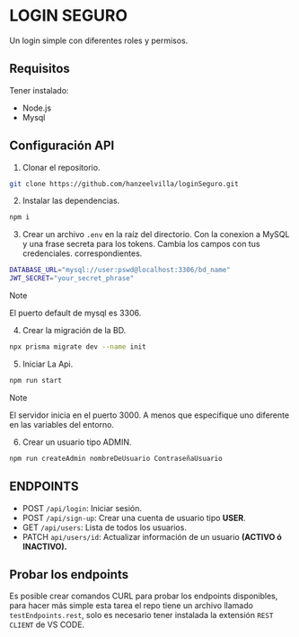 # LOGIN SEGURO
Un login simple con diferentes roles y permisos.

## Requisitos
Tener instalado:
- Node.js
- Mysql

## Configuración API

1. Clonar el repositorio.
```bash
git clone https://github.com/hanzeelvilla/loginSeguro.git
```

2. Instalar las dependencias.
```bash
npm i
```

3. Crear un archivo `.env` en la raíz del directorio. Con la conexion a MySQL y una frase secreta para los tokens. Cambia los campos con tus credenciales. correspondientes.
```bash
DATABASE_URL="mysql://user:pswd@localhost:3306/bd_name"
JWT_SECRET="your_secret_phrase"
```

> [!NOTE]
> El puerto default de mysql es 3306.

4. Crear la migración de la BD.
```bash
npx prisma migrate dev --name init
```

5. Iniciar La Api.
```bash
npm run start
```

> [!NOTE]
> El servidor inicia en el puerto 3000. A menos que especifique uno diferente en las variables del entorno.

6. Crear un usuario tipo ADMIN.
```bash
npm run createAdmin nombreDeUsuario ContraseñaUsuario
```

## ENDPOINTS
- POST  `/api/login`: Iniciar sesión.
- POST  `/api/sign-up`: Crear una cuenta de usuario tipo **USER**.
- GET   `/api/users`: Lista de todos los usuarios.
- PATCH `api/users/id`: Actualizar información de un usuario **(ACTIVO ó INACTIVO).**

## Probar los endpoints
Es posible crear comandos CURL para probar los endpoints disponibles, 
para hacer más simple esta tarea el repo tiene un archivo llamado `testEndpoints.rest`,
solo es necesario tener instalada la extensión `REST CLIENT` de VS CODE.